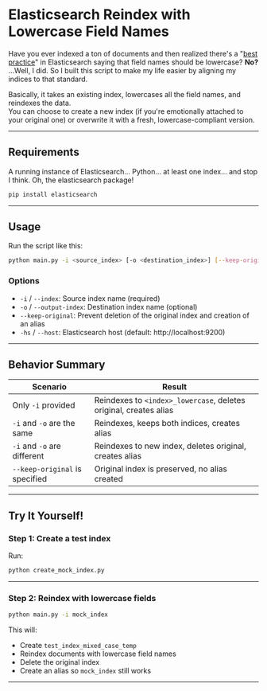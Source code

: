 # Elasticsearch Reindex with Lowercase Field Names

Have you ever indexed a ton of documents and then realized there's a "<a href="https://www.elastic.co/guide/en/beats/devguide/current/event-conventions.html" target="_blank">best practice</a>"
in Elasticsearch saying that field names should be lowercase? **No?** ...Well, I did. So I built this script to make my life easier by aligning my indices to that standard.

Basically, it takes an existing index, lowercases all the field names, and reindexes the data.  
You can choose to create a new index (if you're emotionally attached to your original one) or overwrite it with a fresh, lowercase-compliant version.

---

## Requirements

A running instance of Elasticsearch... Python... at least one index... and stop I think.
Oh, the elasticsearch package!

```bash
pip install elasticsearch
```

---

## Usage

Run the script like this:

```bash
python main.py -i <source_index> [-o <destination_index>] [--keep-original] [-hs <elasticsearch_host>]
```

### Options

- `-i` / `--index`: Source index name (required)
- `-o` / `--output-index`: Destination index name (optional)
- `--keep-original`: Prevent deletion of the original index and creation of an alias
- `-hs` / `--host`: Elasticsearch host (default: http://localhost:9200)

---

## Behavior Summary

| Scenario                       | Result                                                            |
| ------------------------------ | ----------------------------------------------------------------- |
| Only `-i` provided             | Reindexes to `<index>_lowercase`, deletes original, creates alias |
| `-i` and `-o` are the same     | Reindexes, keeps both indices, creates alias                      |
| `-i` and `-o` are different    | Reindexes to new index, deletes original, creates alias           |
| `--keep-original` is specified | Original index is preserved, no alias created                     |

---

## Try It Yourself!

### Step 1: Create a test index

Run:

```bash
python create_mock_index.py
```

---

### Step 2: Reindex with lowercase fields

```bash
python main.py -i mock_index
```

This will:

- Create `test_index_mixed_case_temp`
- Reindex documents with lowercase field names
- Delete the original index
- Create an alias so `mock_index` still works

---
